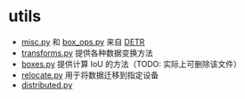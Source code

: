 # utils

- [misc.py](./misc.py) 和 [box_ops.py](./box_ops.py) 来自 [DETR](https://github.com/facebookresearch/detr/)
- [transforms.py](./transforms.py) 提供各种数据变换方法
- [boxes.py](./boxes.py) 提供计算 IoU 的方法（TODO: 实际上可删除该文件）
- [relocate.py](./relocate.py) 用于将数据迁移到指定设备
- [distributed.py](./distributed.py)
